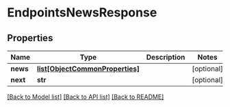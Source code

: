 # EndpointsNewsResponse

## Properties
Name | Type | Description | Notes
------------ | ------------- | ------------- | -------------
**news** | [**list[ObjectCommonProperties]**](ObjectCommonProperties.md) |  | [optional] 
**next** | **str** |  | [optional] 

[[Back to Model list]](../README.md#documentation-for-models) [[Back to API list]](../README.md#documentation-for-api-endpoints) [[Back to README]](../README.md)


